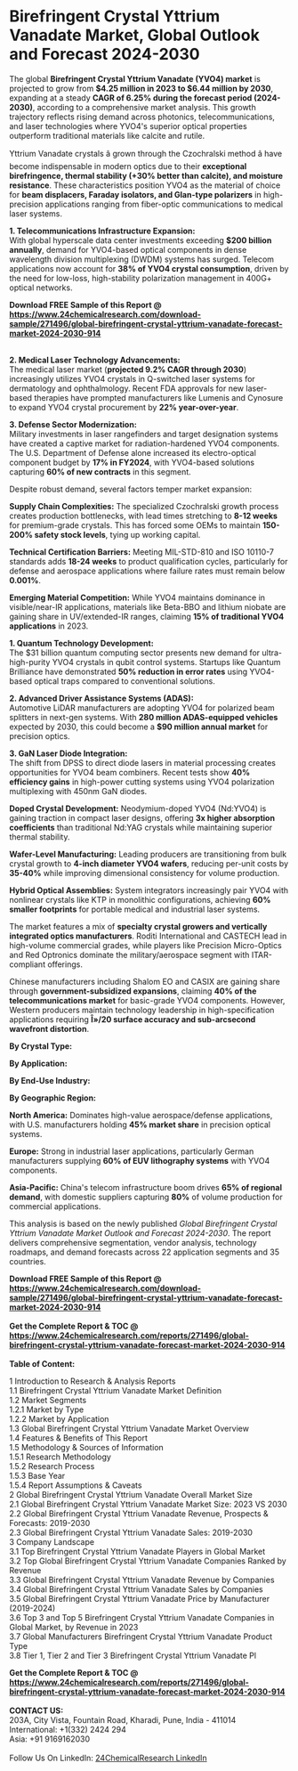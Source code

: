 <h1>Birefringent Crystal Yttrium Vanadate Market, Global Outlook and Forecast 2024-2030</h1><p>The global <strong>Birefringent Crystal Yttrium Vanadate (YVO4) market</strong> is projected to grow from <strong>$4.25 million in 2023 to $6.44 million by 2030</strong>, expanding at a steady <strong>CAGR of 6.25% during the forecast period (2024-2030)</strong>, according to a comprehensive market analysis. This growth trajectory reflects rising demand across photonics, telecommunications, and laser technologies where YVO4's superior optical properties outperform traditional materials like calcite and rutile.</p><p>Yttrium Vanadate crystals â grown through the Czochralski method â have become indispensable in modern optics due to their <strong>exceptional birefringence, thermal stability (+30% better than calcite), and moisture resistance</strong>. These characteristics position YVO4 as the material of choice for <strong>beam displacers, Faraday isolators, and Glan-type polarizers</strong> in high-precision applications ranging from fiber-optic communications to medical laser systems.</p><p><strong>1. Telecommunications Infrastructure Expansion:</strong><br>
With global hyperscale data center investments exceeding <strong>$200 billion annually</strong>, demand for YVO4-based optical components in dense wavelength division multiplexing (DWDM) systems has surged. Telecom applications now account for <strong>38% of YVO4 crystal consumption</strong>, driven by the need for low-loss, high-stability polarization management in 400G+ optical networks.</p><div><b>Download FREE Sample of this Report @ 
            <a href="https://www.24chemicalresearch.com/download-sample/271496/global-birefringent-crystal-yttrium-vanadate-forecast-market-2024-2030-914">
            https://www.24chemicalresearch.com/download-sample/271496/global-birefringent-crystal-yttrium-vanadate-forecast-market-2024-2030-914</a></b></div><br><p><strong>2. Medical Laser Technology Advancements:</strong><br>
The medical laser market (<strong>projected 9.2% CAGR through 2030</strong>) increasingly utilizes YVO4 crystals in Q-switched laser systems for dermatology and ophthalmology. Recent FDA approvals for new laser-based therapies have prompted manufacturers like Lumenis and Cynosure to expand YVO4 crystal procurement by <strong>22% year-over-year</strong>.</p><p><strong>3. Defense Sector Modernization:</strong><br>
Military investments in laser rangefinders and target designation systems have created a captive market for radiation-hardened YVO4 components. The U.S. Department of Defense alone increased its electro-optical component budget by <strong>17% in FY2024</strong>, with YVO4-based solutions capturing <strong>60% of new contracts</strong> in this segment.</p><p>Despite robust demand, several factors temper market expansion:</p><p><strong>Supply Chain Complexities:</strong> The specialized Czochralski growth process creates production bottlenecks, with lead times stretching to <strong>8-12 weeks</strong> for premium-grade crystals. This has forced some OEMs to maintain <strong>150-200% safety stock levels</strong>, tying up working capital.</p><p><strong>Technical Certification Barriers:</strong> Meeting MIL-STD-810 and ISO 10110-7 standards adds <strong>18-24 weeks</strong> to product qualification cycles, particularly for defense and aerospace applications where failure rates must remain below <strong>0.001%</strong>.</p><p><strong>Emerging Material Competition:</strong> While YVO4 maintains dominance in visible/near-IR applications, materials like Beta-BBO and lithium niobate are gaining share in UV/extended-IR ranges, claiming <strong>15% of traditional YVO4 applications</strong> in 2023.</p><p><strong>1. Quantum Technology Development:</strong><br>
The $31 billion quantum computing sector presents new demand for ultra-high-purity YVO4 crystals in qubit control systems. Startups like Quantum Brilliance have demonstrated <strong>50% reduction in error rates</strong> using YVO4-based optical traps compared to conventional solutions.</p><p><strong>2. Advanced Driver Assistance Systems (ADAS):</strong><br>
Automotive LiDAR manufacturers are adopting YVO4 for polarized beam splitters in next-gen systems. With <strong>280 million ADAS-equipped vehicles</strong> expected by 2030, this could become a <strong>$90 million annual market</strong> for precision optics.</p><p><strong>3. GaN Laser Diode Integration:</strong><br>
The shift from DPSS to direct diode lasers in material processing creates opportunities for YVO4 beam combiners. Recent tests show <strong>40% efficiency gains</strong> in high-power cutting systems using YVO4 polarization multiplexing with 450nm GaN diodes.</p><p><strong>Doped Crystal Development:</strong> Neodymium-doped YVO4 (Nd:YVO4) is gaining traction in compact laser designs, offering <strong>3x higher absorption coefficients</strong> than traditional Nd:YAG crystals while maintaining superior thermal stability.</p><p><strong>Wafer-Level Manufacturing:</strong> Leading producers are transitioning from bulk crystal growth to <strong>4-inch diameter YVO4 wafers</strong>, reducing per-unit costs by <strong>35-40%</strong> while improving dimensional consistency for volume production.</p><p><strong>Hybrid Optical Assemblies:</strong> System integrators increasingly pair YVO4 with nonlinear crystals like KTP in monolithic configurations, achieving <strong>60% smaller footprints</strong> for portable medical and industrial laser systems.</p><p>The market features a mix of <strong>specialty crystal growers and vertically integrated optics manufacturers</strong>. Roditi International and CASTECH lead in high-volume commercial grades, while players like Precision Micro-Optics and Red Optronics dominate the military/aerospace segment with ITAR-compliant offerings.</p><p>Chinese manufacturers including Shalom EO and CASIX are gaining share through <strong>government-subsidized expansions</strong>, claiming <strong>40% of the telecommunications market</strong> for basic-grade YVO4 components. However, Western producers maintain technology leadership in high-specification applications requiring <strong>Î»/20 surface accuracy and sub-arcsecond wavefront distortion</strong>.</p><p><strong>By Crystal Type:</strong></p><p><strong>By Application:</strong></p><p><strong>By End-Use Industry:</strong></p><p><strong>By Geographic Region:</strong></p><p><strong>North America:</strong> Dominates high-value aerospace/defense applications, with U.S. manufacturers holding <strong>45% market share</strong> in precision optical systems.</p><p><strong>Europe:</strong> Strong in industrial laser applications, particularly German manufacturers supplying <strong>60% of EUV lithography systems</strong> with YVO4 components.</p><p><strong>Asia-Pacific:</strong> China's telecom infrastructure boom drives <strong>65% of regional demand</strong>, with domestic suppliers capturing <strong>80%</strong> of volume production for commercial applications.</p><p>This analysis is based on the newly published <em>Global Birefringent Crystal Yttrium Vanadate Market Outlook and Forecast 2024-2030</em>. The report delivers comprehensive segmentation, vendor analysis, technology roadmaps, and demand forecasts across 22 application segments and 35 countries.</p><div><b>Download FREE Sample of this Report @ 
            <a href="https://www.24chemicalresearch.com/download-sample/271496/global-birefringent-crystal-yttrium-vanadate-forecast-market-2024-2030-914">
            https://www.24chemicalresearch.com/download-sample/271496/global-birefringent-crystal-yttrium-vanadate-forecast-market-2024-2030-914</a></b></div><br><div><b>Get the Complete Report & TOC @ 
            <a href="https://www.24chemicalresearch.com/reports/271496/global-birefringent-crystal-yttrium-vanadate-forecast-market-2024-2030-914">
            https://www.24chemicalresearch.com/reports/271496/global-birefringent-crystal-yttrium-vanadate-forecast-market-2024-2030-914</a></b></div><br>
            <b>Table of Content:</b><p>1 Introduction to Research & Analysis Reports<br />
    1.1 Birefringent Crystal Yttrium Vanadate Market Definition<br />
    1.2 Market Segments<br />
        1.2.1 Market by Type<br />
        1.2.2 Market by Application<br />
    1.3 Global Birefringent Crystal Yttrium Vanadate Market Overview<br />
    1.4 Features & Benefits of This Report<br />
    1.5 Methodology & Sources of Information<br />
        1.5.1 Research Methodology<br />
        1.5.2 Research Process<br />
        1.5.3 Base Year<br />
        1.5.4 Report Assumptions & Caveats<br />
2 Global Birefringent Crystal Yttrium Vanadate Overall Market Size<br />
    2.1 Global Birefringent Crystal Yttrium Vanadate Market Size: 2023 VS 2030<br />
    2.2 Global Birefringent Crystal Yttrium Vanadate Revenue, Prospects & Forecasts: 2019-2030<br />
    2.3 Global Birefringent Crystal Yttrium Vanadate Sales: 2019-2030<br />
3 Company Landscape<br />
    3.1 Top Birefringent Crystal Yttrium Vanadate Players in Global Market<br />
    3.2 Top Global Birefringent Crystal Yttrium Vanadate Companies Ranked by Revenue<br />
    3.3 Global Birefringent Crystal Yttrium Vanadate Revenue by Companies<br />
    3.4 Global Birefringent Crystal Yttrium Vanadate Sales by Companies<br />
    3.5 Global Birefringent Crystal Yttrium Vanadate Price by Manufacturer (2019-2024)<br />
    3.6 Top 3 and Top 5 Birefringent Crystal Yttrium Vanadate Companies in Global Market, by Revenue in 2023<br />
    3.7 Global Manufacturers Birefringent Crystal Yttrium Vanadate Product Type<br />
    3.8 Tier 1, Tier 2 and Tier 3 Birefringent Crystal Yttrium Vanadate Pl</p><div><b>Get the Complete Report & TOC @ 
            <a href="https://www.24chemicalresearch.com/reports/271496/global-birefringent-crystal-yttrium-vanadate-forecast-market-2024-2030-914">
            https://www.24chemicalresearch.com/reports/271496/global-birefringent-crystal-yttrium-vanadate-forecast-market-2024-2030-914</a></b></div><br><b>CONTACT US:</b><br>
            203A, City Vista, Fountain Road, Kharadi, Pune, India - 411014<br>
            International: +1(332) 2424 294<br>
            Asia: +91 9169162030 <br><br>
            Follow Us On LinkedIn: <a href="https://www.linkedin.com/company/24chemicalresearch/">24ChemicalResearch LinkedIn</a>